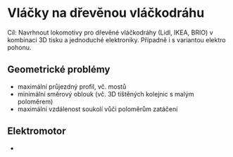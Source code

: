 # Vláčky na dřevěnou vláčkodráhu

Cíl: Navrhnout lokomotivy pro dřevěné vláčkodráhy (Lidl, IKEA, BRIO) v kombinaci 3D tisku a jednoduché elektroniky. Případně i s variantou elektro pohonu.

## Geometrické problémy
- maximální průjezdný profil, vč. mostů
- minimální směrový oblouk (vč. 3D tištěných kolejnic s malým poloměrem)
- maximální vzdálenost soukolí vůči poloměrům zatáčení

## Elektromotor
- 
